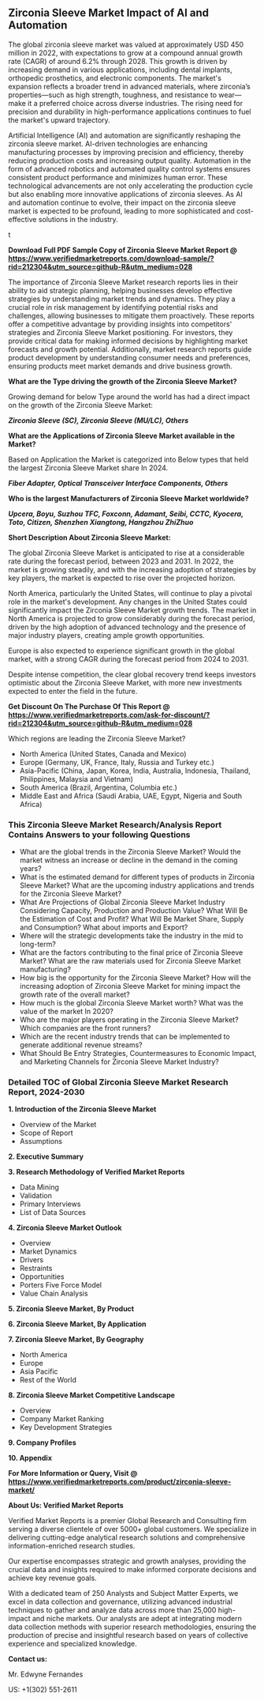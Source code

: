 <h2>Zirconia Sleeve Market Impact of AI and Automation</h2><p>The global zirconia sleeve market was valued at approximately USD 450 million in 2022, with expectations to grow at a compound annual growth rate (CAGR) of around 6.2% through 2028. This growth is driven by increasing demand in various applications, including dental implants, orthopedic prosthetics, and electronic components. The market's expansion reflects a broader trend in advanced materials, where zirconia’s properties—such as high strength, toughness, and resistance to wear—make it a preferred choice across diverse industries. The rising need for precision and durability in high-performance applications continues to fuel the market's upward trajectory.</p><p>Artificial Intelligence (AI) and automation are significantly reshaping the zirconia sleeve market. AI-driven technologies are enhancing manufacturing processes by improving precision and efficiency, thereby reducing production costs and increasing output quality. Automation in the form of advanced robotics and automated quality control systems ensures consistent product performance and minimizes human error. These technological advancements are not only accelerating the production cycle but also enabling more innovative applications of zirconia sleeves. As AI and automation continue to evolve, their impact on the zirconia sleeve market is expected to be profound, leading to more sophisticated and cost-effective solutions in the industry.</p>t</p><p id="" class=""><strong>Download Full PDF Sample Copy of Zirconia Sleeve Market Report @ <a href="https://www.verifiedmarketreports.com/download-sample/?rid=212304&utm_source=github-R&utm_medium=028" target="_blank">https://www.verifiedmarketreports.com/download-sample/?rid=212304&utm_source=github-R&utm_medium=028</a></strong></p><p>The importance of&nbsp;Zirconia Sleeve Market research reports lies in their ability to aid strategic planning, helping businesses develop effective strategies by understanding market trends and dynamics. They play a crucial role in risk management by identifying potential risks and challenges, allowing businesses to mitigate them proactively. These reports offer a competitive advantage by providing insights into competitors' strategies and Zirconia Sleeve Market positioning. For investors, they provide critical data for making informed decisions by highlighting market forecasts and growth potential. Additionally, market research reports guide product development by understanding consumer needs and preferences, ensuring products meet market demands and drive business growth.</p><p><strong>What are the&nbsp;Type driving the growth of the Zirconia Sleeve Market?</strong></p><p id="" class="">Growing demand for below Type around the world has had a direct impact on the growth of the Zirconia Sleeve Market:</p><em><strong>Zirconia Sleeve (SC), Zirconia Sleeve (MU/LC), Others</strong></em></p><strong>What are the&nbsp;Applications&nbsp;of Zirconia Sleeve Market available in the Market?</strong></p><p id="" class="">Based on Application the Market is categorized into Below types that held the largest Zirconia Sleeve Market share In 2024.</p><em><strong>Fiber Adapter, Optical Transceiver Interface Components, Others</strong></em></p><strong>Who is the largest Manufacturers of Zirconia Sleeve Market worldwide?</strong></p><p><em><strong>Upcera, Boyu, Suzhou TFC, Foxconn, Adamant, Seibi, CCTC, Kyocera, Toto, Citizen, Shenzhen Xiangtong, Hangzhou ZhiZhuo</strong></em></p><p id="" class=""><strong>Short Description About Zirconia Sleeve Market:</strong></p><p>The global Zirconia Sleeve Market is anticipated to rise at a considerable rate during the forecast period, between 2023 and 2031. In 2022, the market is growing steadily, and with the increasing adoption of strategies by key players, the market is expected to rise over the projected horizon.</p><p>North America, particularly the United States, will continue to play a pivotal role in the market's development. Any changes in the United States could significantly impact the Zirconia Sleeve Market growth trends. The market in North America is projected to grow considerably during the forecast period, driven by the high adoption of advanced technology and the presence of major industry players, creating ample growth opportunities.</p><p>Europe is also expected to experience significant growth in the global market, with a strong CAGR during the forecast period from 2024 to 2031.</p><p>Despite intense competition, the clear global recovery trend keeps investors optimistic about the Zirconia Sleeve Market, with more new investments expected to enter the field in the future.</p><p id="" class=""><strong>Get Discount On The Purchase Of This Report @ <a href="https://www.verifiedmarketreports.com/ask-for-discount/?rid=212304&utm_source=github-R&utm_medium=028" target="_blank">https://www.verifiedmarketreports.com/ask-for-discount/?rid=212304&utm_source=github-R&utm_medium=028</a></strong></p>Which regions are leading the Zirconia Sleeve Market?</p><ul><li>North America (United States, Canada and Mexico)</li><li>Europe (Germany, UK, France, Italy, Russia and Turkey etc.)</li><li>Asia-Pacific (China, Japan, Korea, India, Australia, Indonesia, Thailand, Philippines, Malaysia and Vietnam)</li><li>South America (Brazil, Argentina, Columbia etc.)</li><li>Middle East and Africa (Saudi Arabia, UAE, Egypt, Nigeria and South Africa)</li></ul><h3 id="" class="">This Zirconia Sleeve Market Research/Analysis Report Contains Answers to your following Questions</h3><ul><li>What are the global trends in the Zirconia Sleeve Market? Would the market witness an increase or decline in the demand in the coming years?</li><li>What is the estimated demand for different types of products in Zirconia Sleeve Market? What are the upcoming industry applications and trends for the Zirconia Sleeve Market?</li><li>What Are Projections of Global Zirconia Sleeve Market Industry Considering Capacity, Production and Production Value? What Will Be the Estimation of Cost and Profit? What Will Be Market Share, Supply and Consumption? What about imports and Export?</li><li>Where will the strategic developments take the industry in the mid to long-term?</li><li>What are the factors contributing to the final price of Zirconia Sleeve Market? What are the raw materials used for Zirconia Sleeve Market manufacturing?</li><li>How big is the opportunity for the Zirconia Sleeve Market? How will the increasing adoption of Zirconia Sleeve Market for mining impact the growth rate of the overall market?</li><li>How much is the global Zirconia Sleeve Market worth? What was the value of the market In 2020?</li><li>Who are the major players operating in the Zirconia Sleeve Market? Which companies are the front runners?</li><li>Which are the recent industry trends that can be implemented to generate additional revenue streams?</li><li>What Should Be Entry Strategies, Countermeasures to Economic Impact, and Marketing Channels for Zirconia Sleeve Market Industry?</li></ul><h3 id="" class="">Detailed TOC of Global Zirconia Sleeve Market Research Report, 2024-2030</h3><p id="" class=""><strong>1. Introduction of the Zirconia Sleeve Market</strong></p><ul><li>Overview of the Market</li><li>Scope of Report</li><li>Assumptions</li></ul><p id="" class=""><strong>2. Executive Summary</strong></p><p id="" class=""><strong>3. Research Methodology of Verified Market Reports</strong></p><ul><li>Data Mining</li><li>Validation</li><li>Primary Interviews</li><li>List of Data Sources</li></ul><p id="" class=""><strong>4. Zirconia Sleeve Market Outlook</strong></p><ul><li>Overview</li><li>Market Dynamics</li><li>Drivers</li><li>Restraints</li><li>Opportunities</li><li>Porters Five Force Model</li><li>Value Chain Analysis</li></ul><p id="" class=""><strong>5. Zirconia Sleeve Market, By Product</strong></p><p id="" class=""><strong>6. Zirconia Sleeve Market, By Application</strong></p><p id="" class=""><strong>7. Zirconia Sleeve Market, By Geography</strong></p><ul><li>North America</li><li>Europe</li><li>Asia Pacific</li><li>Rest of the World</li></ul><p id="" class=""><strong>8. Zirconia Sleeve Market Competitive Landscape</strong></p><ul><li>Overview</li><li>Company Market Ranking</li><li>Key Development Strategies</li></ul><p id="" class=""><strong>9. Company Profiles</strong></p><p id="" class=""><strong>10. Appendix</strong></p><p id="" class=""><strong>For More Information or Query, Visit @ <a href="https://www.verifiedmarketreports.com/product/zirconia-sleeve-market/" target="_blank">https://www.verifiedmarketreports.com/product/zirconia-sleeve-market/</a></strong></p><p id="" class=""><strong>About Us: Verified Market Reports</strong></p><p id="" class="">Verified Market Reports is a premier Global Research and Consulting firm serving a diverse clientele of over 5000+ global customers. We specialize in delivering cutting-edge analytical research solutions and comprehensive information-enriched research studies.</p><p id="" class="">Our expertise encompasses strategic and growth analyses, providing the crucial data and insights required to make informed corporate decisions and achieve key revenue goals.</p><p id="" class="">With a dedicated team of 250 Analysts and Subject Matter Experts, we excel in data collection and governance, utilizing advanced industrial techniques to gather and analyze data across more than 25,000 high-impact and niche markets. Our analysts are adept at integrating modern data collection methods with superior research methodologies, ensuring the production of precise and insightful research based on years of collective experience and specialized knowledge.</p><p id="" class=""><strong>Contact us:</strong></p><p id="" class="">Mr. Edwyne Fernandes</p><p id="" class="">US: +1(302) 551-2611</p>